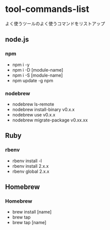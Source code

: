 # tool-commands-list
よく使うツールのよく使うコマンドをリストアップ

## node.js

### npm
- npm i -y
- npm i -D [module-name]
- npm i -S [module-name]
- npm update -g npm

### nodebrew
- nodebrew ls-remote
- nodebrew install-binary v0.x.x
- nodebrew use v0.x.x
- nodebrew migrate-package v0.xx.xx


## Ruby

### rbenv
- rbenv install -l
- rbenv install 2.x.x
- rbenv global 2.x.x

## Homebrew

### Homebrew
- brew install [name]
- brew tap
- brew tap [name]
